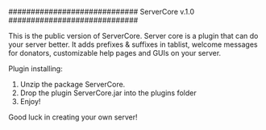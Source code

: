 #############################
       ServerCore v.1.0
#############################

This is the public version of ServerCore.
Server core is a plugin that can do your server better.
It adds prefixes & suffixes in tablist, welcome messages for donators, customizable help pages and GUIs on your server.

Plugin installing:
1. Unzip the package ServerCore.
2. Drop the plugin ServerCore.jar into the plugins folder
3. Enjoy!

Good luck in creating your own server!
